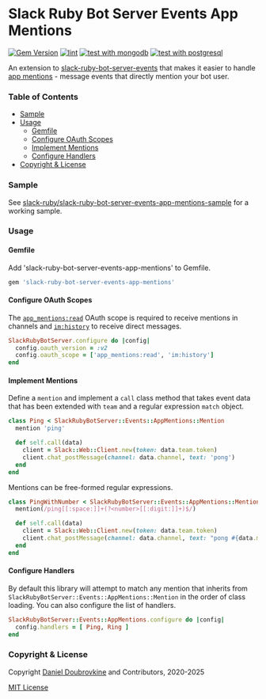 Slack Ruby Bot Server Events App Mentions
=========================================

[![Gem Version](https://badge.fury.io/rb/slack-ruby-bot-server-events-app-mentions.svg)](https://badge.fury.io/rb/slack-ruby-bot-server-events-app-mentions)
[![lint](https://github.com/slack-ruby/slack-ruby-bot-server-events-app-mentions/actions/workflows/rubocop.yml/badge.svg)](https://github.com/slack-ruby/slack-ruby-bot-server-events-app-mentions/actions/workflows/rubocop.yml)
[![test with mongodb](https://github.com/slack-ruby/slack-ruby-bot-server-events-app-mentions/actions/workflows/test-mongodb.yml/badge.svg)](https://github.com/slack-ruby/slack-ruby-bot-server-events-app-mentions/actions/workflows/test-mongodb.yml)
[![test with postgresql](https://github.com/slack-ruby/slack-ruby-bot-server-events-app-mentions/actions/workflows/test-postgresql.yml/badge.svg)](https://github.com/slack-ruby/slack-ruby-bot-server-events-app-mentions/actions/workflows/test-postgresql.yml)

An extension to [slack-ruby-bot-server-events](https://github.com/slack-ruby/slack-ruby-bot-server-events) that makes it easier to handle [app mentions](https://api.slack.com/events/app_mention) - message events that directly mention your bot user.

### Table of Contents

- [Sample](#sample)
- [Usage](#usage)
  - [Gemfile](#gemfile)
  - [Configure OAuth Scopes](#configure-oauth-scopes)
  - [Implement Mentions](#implement-mentions)
  - [Configure Handlers](#configure-handlers)
- [Copyright & License](#copyright--license)

### Sample

See [slack-ruby/slack-ruby-bot-server-events-app-mentions-sample](https://github.com/slack-ruby/slack-ruby-bot-server-events-app-mentions-sample) for a working sample.

### Usage

#### Gemfile

Add 'slack-ruby-bot-server-events-app-mentions' to Gemfile.

```ruby
gem 'slack-ruby-bot-server-events-app-mentions'
```

#### Configure OAuth Scopes

The [`app_mentions:read`](https://api.slack.com/scopes/app_mentions:read) OAuth scope is required to receive mentions in channels and [`im:history`](https://api.slack.com/scopes/im:history) to receive direct messages.

```ruby
SlackRubyBotServer.configure do |config|
  config.oauth_version = :v2
  config.oauth_scope = ['app_mentions:read', 'im:history']
end
```

#### Implement Mentions

Define a `mention` and implement a `call` class method that takes event data that has been extended with `team` and a regular expression `match` object.

```ruby
class Ping < SlackRubyBotServer::Events::AppMentions::Mention
  mention 'ping'

  def self.call(data)
    client = Slack::Web::Client.new(token: data.team.token)
    client.chat_postMessage(channel: data.channel, text: 'pong')
  end
end
```

Mentions can be free-formed regular expressions.

```ruby
class PingWithNumber < SlackRubyBotServer::Events::AppMentions::Mention
  mention(/ping[[:space:]]+(?<number>[[:digit:]]+)$/)

  def self.call(data)
    client = Slack::Web::Client.new(token: data.team.token)
    client.chat_postMessage(channel: data.channel, text: "pong #{data.match['number']}")
  end
end
```

#### Configure Handlers

By default this library will attempt to match any mention that inherits from `SlackRubyBotServer::Events::AppMentions::Mention` in the order of class loading. You can also configure the list of handlers.

```ruby
SlackRubyBotServer::Events::AppMentions.configure do |config|
  config.handlers = [ Ping, Ring ]
end
```

### Copyright & License

Copyright [Daniel Doubrovkine](http://code.dblock.org) and Contributors, 2020-2025

[MIT License](LICENSE)
